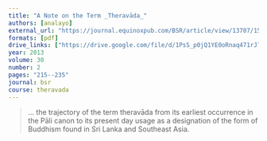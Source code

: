 ```yaml
---
title: "A Note on the Term _Theravāda_"
authors: [analayo]
external_url: "https://journal.equinoxpub.com/BSR/article/view/13707/15930"
formats: [pdf]
drive_links: ["https://drive.google.com/file/d/1PsS_p0jQ1YE0oRnaq471rJlWyGDzkDz4/view?usp=drivesdk"]
year: 2013
volume: 30
number: 2
pages: "215--235"
journal: bsr
course: theravada
---
```


> … the trajectory of the term theravāda from its earliest occurrence in the Pāli canon to its present day usage as a designation of the form of Buddhism found in Sri Lanka and Southeast Asia.

